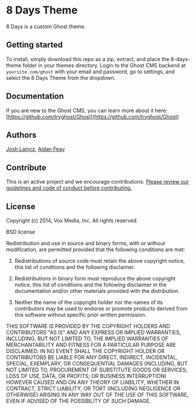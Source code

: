 # 8 Days Theme

8 Days is a custom Ghost theme.

## Getting started

To install, simply download this repo as a zip, extract, and place the 8-days-theme folder in your themes directory. Login to the Ghost CMS backend at `yoursite.com/ghost` with your email and password, go to settings, and select the 8 Days Theme from the dropdown.

## Documentation

If you are new to the Ghost CMS, you can learn more about it here: [https://github.com/tryghost/Ghost](https://github.com/tryghost/Ghost)

## Authors

[Josh Laincz](https://github.com/zohf), [Aidan Feay](https://github.com/alfeay)

## Contribute

This is an active project and we encourage contributions. [Please review our guidelines and code of conduct before contributing.](https://github.com/voxmedia/open-source-contribution-guidelines)

## License 

Copyright (c) 2014, Vox Media, Inc.
All rights reserved.

BSD license

Redistribution and use in source and binary forms, with or without modification, are permitted provided that the following conditions are met:

1. Redistributions of source code must retain the above copyright notice, this list of conditions and the following disclaimer.

2. Redistributions in binary form must reproduce the above copyright notice, this list of conditions and the following disclaimer in the documentation and/or other materials provided with the distribution.

3. Neither the name of the copyright holder nor the names of its contributors may be used to endorse or promote products derived from this software without specific prior written permission.

THIS SOFTWARE IS PROVIDED BY THE COPYRIGHT HOLDERS AND CONTRIBUTORS "AS IS" AND ANY EXPRESS OR IMPLIED WARRANTIES, INCLUDING, BUT NOT LIMITED TO, THE IMPLIED WARRANTIES OF MERCHANTABILITY AND FITNESS FOR A PARTICULAR PURPOSE ARE DISCLAIMED. IN NO EVENT SHALL THE COPYRIGHT HOLDER OR CONTRIBUTORS BE LIABLE FOR ANY DIRECT, INDIRECT, INCIDENTAL, SPECIAL, EXEMPLARY, OR CONSEQUENTIAL DAMAGES (INCLUDING, BUT NOT LIMITED TO, PROCUREMENT OF SUBSTITUTE GOODS OR SERVICES; LOSS OF USE, DATA, OR PROFITS; OR BUSINESS INTERRUPTION) HOWEVER CAUSED AND ON ANY THEORY OF LIABILITY, WHETHER IN CONTRACT, STRICT LIABILITY, OR TORT (INCLUDING NEGLIGENCE OR OTHERWISE) ARISING IN ANY WAY OUT OF THE USE OF THIS SOFTWARE, EVEN IF ADVISED OF THE POSSIBILITY OF SUCH DAMAGE.